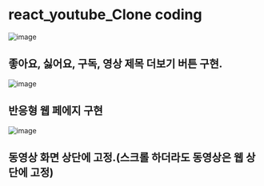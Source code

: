 # react_youtube_Clone coding

![image](https://github.com/hsmygit/react_youtube/assets/132031871/667bcd87-5e7b-4894-afb9-4e16350c9be0)

## 좋아요, 싫어요, 구독, 영상 제목 더보기 버튼 구현.

![image](https://github.com/hsmygit/react_youtube/assets/132031871/7a93bdde-f76d-470b-9a67-384f45728af7)

## 반응형 웹 페에지 구현

![image](https://github.com/hsmygit/react_youtube/assets/132031871/115cc2a6-f3c7-4b3a-ae23-07b9593f75f8)

## 동영상 화면 상단에 고정.(스크롤 하더라도 동영상은 웹 상단에 고정)
